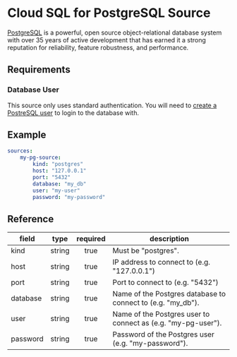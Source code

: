 # Cloud SQL for PostgreSQL Source 

[PostgreSQL][pg-docs] is a powerful, open source object-relational database
system with over 35 years of active development that has earned it a strong
reputation for reliability, feature robustness, and performance.

[pg-docs]: https://www.postgresql.org/

## Requirements 

### Database User

This source only uses standard authentication. You will need to [create a
PostreSQL user][pg-users] to login to the database with. 

[pg-users]: https://www.postgresql.org/docs/current/sql-createuser.html

## Example

```yaml
sources:
    my-pg-source:
        kind: "postgres"
        host: "127.0.0.1"
        port: "5432"
        database: "my_db"
        user: "my-user"
        password: "my-password"
```

## Reference

| **field** | **type** | **required** | **description**                                                        |
|-----------|:--------:|:------------:|------------------------------------------------------------------------|
| kind      |  string  |     true     | Must be "postgres".                                                    |
| host      |  string  |     true     | IP address to connect to (e.g. "127.0.0.1")                            |
| port      |  string  |     true     | Port to connect to (e.g. "5432")                                       |
| database  |  string  |     true     | Name of the Postgres database to connect to (e.g. "my_db").            |
| user      |  string  |     true     | Name of the Postgres user to connect as (e.g. "my-pg-user").           |
| password  |  string  |     true     | Password of the Postgres user (e.g. "my-password").                    |


